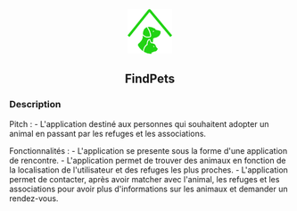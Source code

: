 <div align="center">
    <a href="https://github.com/KevOneRedOne/FindPets">
        <img src="/Design/logo/FindPets.png" alt="Logo" width="80" height="80">
    </a>
    <h2 align="center">FindPets</h2>
</div>

<!-- <div> -->
<!-- [![Product Name Screen Shot][product-screenshot]]("/Design/logo/FindPets.png") -->
<!-- </div> -->

### Description

Pitch :
    - L'application destiné aux personnes qui souhaitent adopter un animal en passant par les refuges et les associations.




Fonctionnalités :
    - L'application se presente sous la forme d'une application de rencontre.
    - L'application permet de trouver des animaux en fonction de la localisation de l'utilisateur et des refuges les plus proches.
    - L'application permet de contacter, après avoir matcher avec l'animal, les refuges et les associations pour avoir plus d'informations sur les animaux et demander un rendez-vous.
